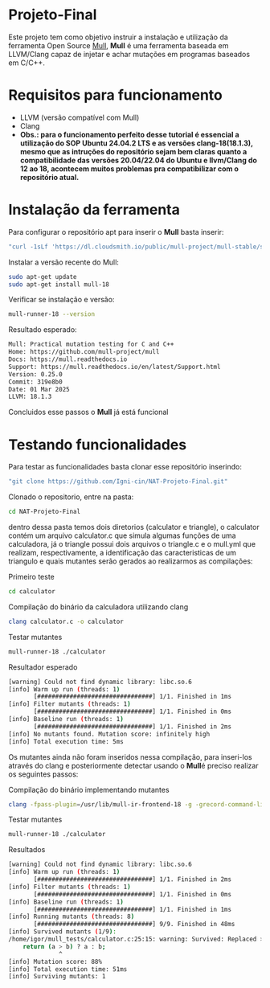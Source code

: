 # Projeto-Final
Este projeto tem como objetivo instruir a instalação e utilização da ferramenta Open Source [Mull](https://github.com/mull-project/mull?tab=readme-ov-file), **Mull** é uma ferramenta baseada em LLVM/Clang capaz de injetar e achar mutações em programas baseados em C/C++.

# Requisitos para funcionamento
- LLVM (versão compatível com Mull)
- Clang
- **Obs.: para o funcionamento perfeito desse tutorial é essencial a utilização do SOP Ubuntu 24.04.2 LTS e as versões clang-18(18.1.3), mesmo que as intruções do repositório sejam bem claras quanto a compatibilidade das versões 20.04/22.04 do Ubuntu e llvm/Clang do 12 ao 18, acontecem muitos problemas pra compatibilizar com o repositório atual.**

# Instalação da ferramenta
Para configurar o repositório apt para inserir o **Mull** basta inserir:

```bash
"curl -1sLf 'https://dl.cloudsmith.io/public/mull-project/mull-stable/setup.deb.sh' | sudo -E bash"
```

Instalar a versão recente do Mull:

```bash
sudo apt-get update
sudo apt-get install mull-18
```

Verificar se instalação e versão:

```bash
mull-runner-18 --version
```
Resultado esperado: 
```bash
Mull: Practical mutation testing for C and C++
Home: https://github.com/mull-project/mull
Docs: https://mull.readthedocs.io
Support: https://mull.readthedocs.io/en/latest/Support.html
Version: 0.25.0
Commit: 319e8b0
Date: 01 Mar 2025
LLVM: 18.1.3
```
Concluidos esse passos o **Mull** já está funcional

# Testando funcionalidades
Para testar as funcionalidades basta clonar esse repositório inserindo:

```bash
"git clone https://github.com/Igni-cin/NAT-Projeto-Final.git"
```
Clonado o repositorio, entre na pasta:
```bash
cd NAT-Projeto-Final
```
dentro dessa pasta temos dois diretorios (calculator e triangle), o calculator contém um arquivo calculator.c que simula algumas funções de uma calculadora, já o triangle possui dois arquivos o triangle.c e o mull.yml que realizam, respectivamente, a identificação das caracteristicas de um triangulo e quais mutantes serão gerados ao realizarmos as compilações:

Primeiro teste
```bash
cd calculator
```
Compilação do binário da calculadora utilizando clang
```bash
clang calculator.c -o calculator
```
Testar mutantes
```bash
mull-runner-18 ./calculator
```
Resultador esperado
```bash
[warning] Could not find dynamic library: libc.so.6
[info] Warm up run (threads: 1)
       [################################] 1/1. Finished in 1ms
[info] Filter mutants (threads: 1)
       [################################] 1/1. Finished in 0ms
[info] Baseline run (threads: 1)
       [################################] 1/1. Finished in 2ms
[info] No mutants found. Mutation score: infinitely high
[info] Total execution time: 5ms
```
Os mutantes ainda não foram inseridos nessa compilação, para inseri-los através do clang e posteriormente detectar usando o **Mull**é preciso realizar os seguintes passos:

Compilação do binário implementando mutantes
```bash
clang -fpass-plugin=/usr/lib/mull-ir-frontend-18 -g -grecord-command-line calculator.c -o calculator
```
Testar mutantes
```bash
mull-runner-18 ./calculator
```
Resultados
```bash
[warning] Could not find dynamic library: libc.so.6
[info] Warm up run (threads: 1)
       [################################] 1/1. Finished in 2ms
[info] Filter mutants (threads: 1)
       [################################] 1/1. Finished in 0ms
[info] Baseline run (threads: 1)
       [################################] 1/1. Finished in 1ms
[info] Running mutants (threads: 8)
       [################################] 9/9. Finished in 48ms
[info] Survived mutants (1/9):
/home/igor/mull_tests/calculator.c:25:15: warning: Survived: Replaced > with >= [cxx_gt_to_ge]
    return (a > b) ? a : b;
              ^
[info] Mutation score: 88%
[info] Total execution time: 51ms
[info] Surviving mutants: 1
```
